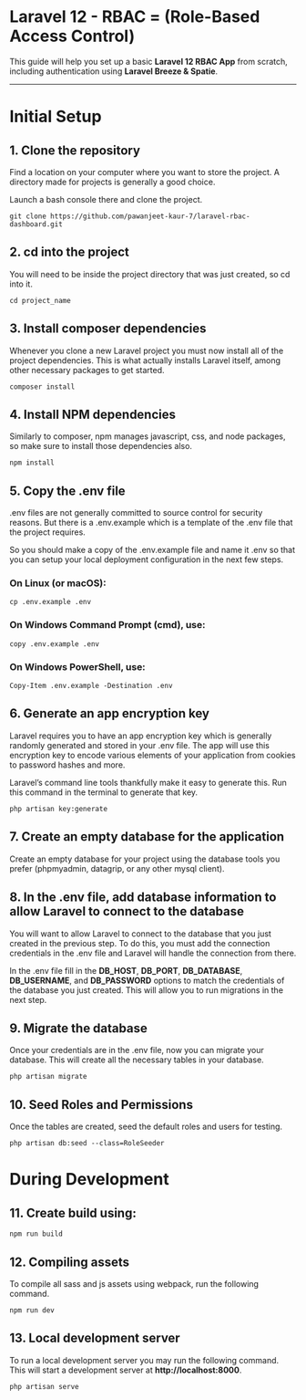 # Laravel 12 - RBAC = (Role-Based Access Control)

This guide will help you set up a basic **Laravel 12 RBAC App** from scratch, including authentication using **Laravel Breeze & Spatie**.

---

# Initial Setup

## 1. Clone the repository
Find a location on your computer where you want to store the project. A directory made for projects is generally a good choice.

Launch a bash console there and clone the project.

`git clone https://github.com/pawanjeet-kaur-7/laravel-rbac-dashboard.git`

## 2. cd into the project
You will need to be inside the project directory that was just created, so cd into it.

`cd project_name`

## 3. Install composer dependencies
Whenever you clone a new Laravel project you must now install all of the project dependencies. This is what actually installs Laravel itself, among other necessary packages to get started.

`composer install`

## 4. Install NPM dependencies
Similarly to composer, npm manages javascript, css, and node packages, so make sure to install those dependencies also.

`npm install`

## 5. Copy the .env file
.env files are not generally committed to source control for security reasons. But there is a .env.example which is a template of the .env file that the project requires.

So you should make a copy of the .env.example file and name it .env so that you can setup your local deployment configuration in the next few steps.

### On Linux (or macOS):

`cp .env.example .env`

### On Windows Command Prompt (cmd), use:

`copy .env.example .env`

### On Windows PowerShell, use:

`Copy-Item .env.example -Destination .env`

## 6. Generate an app encryption key
Laravel requires you to have an app encryption key which is generally randomly generated and stored in your .env file. The app will use this encryption key to encode various elements of your application from cookies to password hashes and more.

Laravel’s command line tools thankfully make it easy to generate this. Run this command in the terminal to generate that key.

`php artisan key:generate`

## 7. Create an empty database for the application
Create an empty database for your project using the database tools you prefer (phpmyadmin, datagrip, or any other mysql client).

## 8. In the .env file, add database information to allow Laravel to connect to the database
You will want to allow Laravel to connect to the database that you just created in the previous step. To do this, you must add the connection credentials in the .env file and Laravel will handle the connection from there.

In the .env file fill in the **DB_HOST**, **DB_PORT**, **DB_DATABASE**, **DB_USERNAME**, and **DB_PASSWORD** options to match the credentials of the database you just created. This will allow you to run migrations in the next step.

## 9. Migrate the database
Once your credentials are in the .env file, now you can migrate your database. This will create all the necessary tables in your database.

`php artisan migrate`

## 10. Seed Roles and Permissions
Once the tables are created, seed the default roles and users for testing.

`php artisan db:seed --class=RoleSeeder`

# During Development

## 11. Create build using:

`npm run build`

## 12. Compiling assets
To compile all sass and js assets using webpack, run the following command.

`npm run dev`

## 13. Local development server
To run a local development server you may run the following command. This will start a development server at **http://localhost:8000**.

`php artisan serve`
